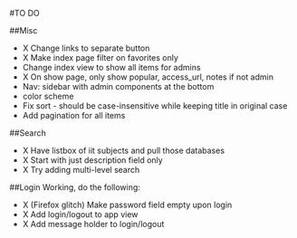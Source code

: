 #TO DO

##Misc
* X Change links to separate button
* X Make index page filter on favorites only
* Change index view to show all items for admins
* X On show page, only show popular, access_url, notes if not admin
* Nav: sidebar with admin components at the bottom
* color scheme
* Fix sort - should be case-insensitive while keeping title in original case
* Add pagination for all items


##Search
* X Have listbox of iit subjects and pull those databases
* X Start with just description field only
* X Try adding multi-level search

##Login
Working, do the following:
* X (Firefox glitch) Make password field empty upon login
* X Add login/logout to app view
* X Add message holder to login/logout



